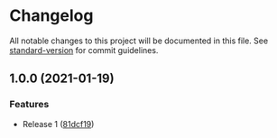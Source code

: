 # Changelog

All notable changes to this project will be documented in this file. See [standard-version](https://github.com/conventional-changelog/standard-version) for commit guidelines.

## 1.0.0 (2021-01-19)


### Features

* Release 1 ([81dcf19](https://github.com/vkumbhar94/submodule2/commit/81dcf1978abe671ce015204c2a4ad4dc3389224a))
